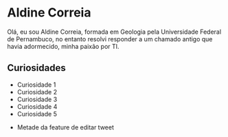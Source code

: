 # Aldine Correia

Olá, eu sou Aldine Correia, formada em Geologia pela Universidade Federal de Pernambuco, no entanto resolvi responder a um chamado antigo que havia adormecido, minha paixão por TI.

## Curiosidades

* Curiosidade 1
* Curiosidade 2
* Curiosidade 3
* Curiosidade 4
* Curiosidade 5
 - Metade da feature de editar tweet
 